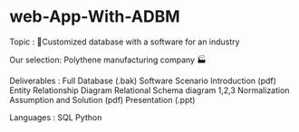 # web-App-With-ADBM

  Topic        :    :file_folder:Customized database with a software for an industry 
  
  Our selection:    Polythene manufacturing company :factory:
  
  Deliverables :    Full Database (.bak)
                    Software 
                    Scenario Introduction (pdf)
                    Entity Relationship Diagram
                    Relational Schema diagram
                    1,2,3 Normalization
                    Assumption and Solution (pdf)
                    Presentation (.ppt)
 
 Languages    :     SQL
                    Python
                    

   
                 
